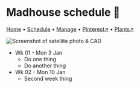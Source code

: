 # Madhouse schedule 📆

[Home](https://grwd.uk/madhouse/) • [Schedule](https://grwd.uk/madhouse/schedule) • [Manage](https://grwd.uk/madhouse/manage) • [Pinterest↗](https://pinterest.co.uk/NatureWorksGarden/madhouse) • [Plants↗](https://bit.ly/madhouse-plants)

![Screenshot of satellite photo & CAD](https://res.cloudinary.com/growdigital/image/upload/w_320/v1637764609/clifftop/clifftop-0.6-screenshot.jpg)

* Wk 01 - Mon 3 Jan
    * Do one thing
    * Do another thing
* Wk 02 - Mon 10 Jan
    * Second week thing

